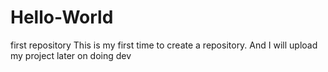 # Hello-World
first repository
This is my first time to create a repository. And I will upload my project later on
doing dev